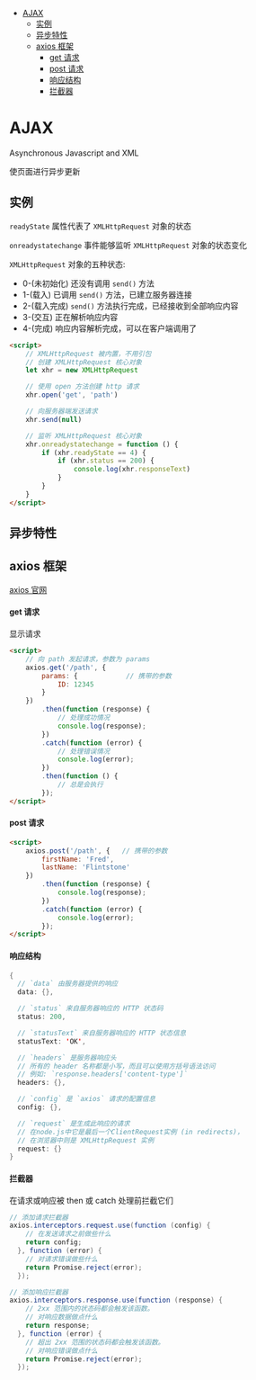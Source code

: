 - [AJAX](#ajax)
  - [实例](#实例)
  - [异步特性](#异步特性)
  - [axios 框架](#axios-框架)
      - [get 请求](#get-请求)
      - [post 请求](#post-请求)
      - [响应结构](#响应结构)
      - [拦截器](#拦截器)


# AJAX

Asynchronous Javascript and XML

使页面进行异步更新

## 实例

`readyState` 属性代表了 `XMLHttpRequest` 对象的状态

`onreadystatechange` 事件能够监听 `XMLHttpRequest` 对象的状态变化

`XMLHttpRequest` 对象的五种状态:
- 0-(未初始化) 还没有调用 `send()` 方法
- 1-(载入) 已调用 `send()` 方法，已建立服务器连接
- 2-(载入完成) `send()` 方法执行完成，已经接收到全部响应内容
- 3-(交互) 正在解析响应内容
- 4-(完成) 响应内容解析完成，可以在客户端调用了

```html
<script>
    // XMLHttpRequest 被内置，不用引包
    // 创建 XMLHttpRequest 核心对象
    let xhr = new XMLHttpRequest

    // 使用 open 方法创建 http 请求
    xhr.open('get', 'path')

    // 向服务器端发送请求
    xhr.send(null)

    // 监听 XMLHttpRequest 核心对象
    xhr.onreadystatechange = function () {
        if (xhr.readyState == 4) {
            if (xhr.status == 200) {
                console.log(xhr.responseText)
            }
        }
    }
</script>
```

## 异步特性

## axios 框架

[axios 官网](https://www.axios-http.cn/)

#### get 请求

显示请求

```html
<script>
    // 向 path 发起请求，参数为 params
    axios.get('/path', {
        params: {            // 携带的参数
            ID: 12345
        }
    })
        .then(function (response) {
            // 处理成功情况
            console.log(response);
        })
        .catch(function (error) {
            // 处理错误情况
            console.log(error);
        })
        .then(function () {
            // 总是会执行
        });  
</script>
```

#### post 请求

```html
<script>
    axios.post('/path', {   // 携带的参数
        firstName: 'Fred',
        lastName: 'Flintstone'
    })
        .then(function (response) {
            console.log(response);
        })
        .catch(function (error) {
            console.log(error);
        });
</script>
```

#### 响应结构

```java
{
  // `data` 由服务器提供的响应
  data: {},

  // `status` 来自服务器响应的 HTTP 状态码
  status: 200,

  // `statusText` 来自服务器响应的 HTTP 状态信息
  statusText: 'OK',

  // `headers` 是服务器响应头
  // 所有的 header 名称都是小写，而且可以使用方括号语法访问
  // 例如: `response.headers['content-type']`
  headers: {},

  // `config` 是 `axios` 请求的配置信息
  config: {},

  // `request` 是生成此响应的请求
  // 在node.js中它是最后一个ClientRequest实例 (in redirects)，
  // 在浏览器中则是 XMLHttpRequest 实例
  request: {}
}
```

#### 拦截器

在请求或响应被 then 或 catch 处理前拦截它们

```java
// 添加请求拦截器
axios.interceptors.request.use(function (config) {
    // 在发送请求之前做些什么
    return config;
  }, function (error) {
    // 对请求错误做些什么
    return Promise.reject(error);
  });

// 添加响应拦截器
axios.interceptors.response.use(function (response) {
    // 2xx 范围内的状态码都会触发该函数。
    // 对响应数据做点什么
    return response;
  }, function (error) {
    // 超出 2xx 范围的状态码都会触发该函数。
    // 对响应错误做点什么
    return Promise.reject(error);
  });
```